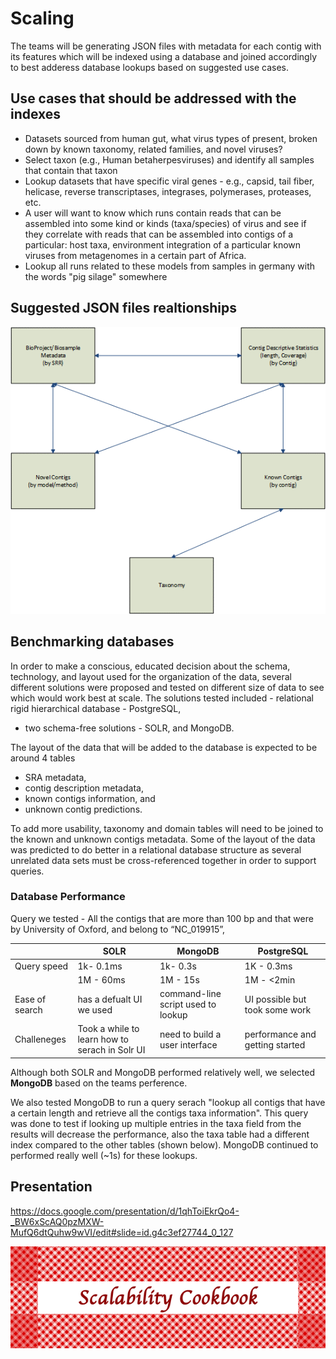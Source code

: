 
# Scaling 

The teams will be generating JSON files with metadata for each contig with its features which will be indexed using a database and joined accordingly to best adderess database lookups based on suggested use cases. 

## Use cases that should be addressed with the indexes 
- Datasets sourced from human gut, what virus types of present, broken down by known taxonomy, related families, and novel viruses?
- Select taxon (e.g., Human betaherpesviruses) and identify all samples that contain that taxon
- Lookup datasets that have specific viral genes - e.g., capsid, tail fiber, helicase, reverse transcriptases, integrases, polymerases, proteases, etc.
- A user will want to know which runs contain reads that can be assembled into some kind or kinds (taxa/species) of virus and see if they correlate with reads that can be assembled into contigs of a particular: host taxa, environment integration of a particular known viruses from metagenomes in a certain part of Africa.
- Lookup all runs related to these models from samples in germany with the words "pig silage" somewhere 

## Suggested JSON files realtionships
<p align="center">
  <img src="https://github.com/NCBI-Hackathons/VirusDiscoveryProject/blob/master/ScalableIndex/hack.png?raw=true" alt="Table relationships"/>
</p>
  
## Benchmarking databases 

In order to make a conscious, educated decision about the schema, technology, and layout used for the organization of the data, several different solutions were proposed and tested on different size of data to see which would work best at scale. The solutions tested included  - relational rigid hierarchical database - PostgreSQL, 
- two schema-free solutions - SOLR, and MongoDB. 

The layout of the data that will be added to the database is expected to be around 4 tables 
- SRA metadata, 
- contig description metadata, 
- known contigs information, and 
- unknown contig predictions. 

To add more usability, taxonomy and domain tables will need to be joined to the known and unknown contigs metadata. Some of the layout of the data was predicted to do better in a relational database structure as several unrelated data sets must be cross-referenced together in order to support queries. 

###  Database Performance 
Query we tested - All the contigs that are more than 100 bp and that were by University of Oxford, and belong to “NC_019915”,

|               | SOLR          | MongoDB     | PostgreSQL  |
| ------------- | ------------- |-------------|-------------|
| Query speed   | 1k- 0.1ms     |1k- 0.3s     | 1K - 0.3ms  |
|               | 1M - 60ms     |1M - 15s     | 1M - <2min  |
|Ease of search | has a defualt UI we used| command-line script used to lookup | UI possible but took some work |  
|Challeneges    | Took a while to learn how to serach in Solr UI | need to build a user interface  | performance and getting started| 

Although both SOLR and MongoDB performed relatively well, we selected **MongoDB** based on the teams perference. 

We also tested MongoDB to run a query serach "lookup all contigs that have a certain length and retrieve all the contigs taxa information". This query was done to test if looking up multiple entries in the taxa field from the results will decrease the performance, also the taxa table had a different index compared to the other tables (shown below). MongoDB continued to performed really well (~1s) for these lookups. 

## Presentation ##

https://docs.google.com/presentation/d/1qhToiEkrQo4-_BW6xScAQ0pzMXW-MufQ6dtQuhw9wVI/edit#slide=id.g4c3ef27744_0_127


<p align="center">
  <img src="logo.png?raw=true" alt="Cookbook logo"/>
</p>
